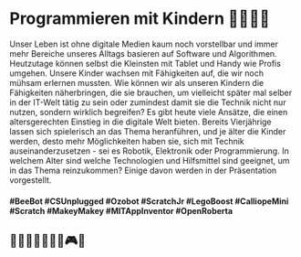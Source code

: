 # Programmieren mit Kindern 👩‍💻👨‍💻

Unser Leben ist ohne digitale Medien kaum noch vorstellbar und immer mehr Bereiche unseres Alltags basieren auf Software und Algorithmen. Heutzutage können selbst die Kleinsten mit Tablet und Handy wie Profis umgehen. Unsere Kinder wachsen mit Fähigkeiten auf, die wir noch mühsam erlernen mussten. Wie können wir als unseren Kindern die Fähigkeiten näherbringen, die sie brauchen, um vielleicht später mal selber in der IT-Welt tätig zu sein oder zumindest damit sie die Technik nicht nur nutzen, sondern wirklich begreifen? 
Es gibt heute viele Ansätze, die einen altersgerechten Einstieg in die digitale Welt bieten. Bereits Vierjährige lassen sich spielerisch an das Thema heranführen, und je älter die Kinder werden, desto mehr Möglichkeiten haben sie, sich mit Technik auseinanderzusetzen - sei es Robotik, Elektronik oder Programmierung. 
In welchem Alter sind welche Technologien und Hilfsmittel sind geeignet, um in das Thema reinzukommen? Einige davon werden in der Präsentation vorgestellt.

#### #BeeBot #CSUnplugged #Ozobot #ScratchJr #LegoBoost #CalliopeMini #Scratch #MakeyMakey #MITAppInventor #OpenRoberta
## 👩‍🚀🤖👾😺🦀🐞🎮🚀
